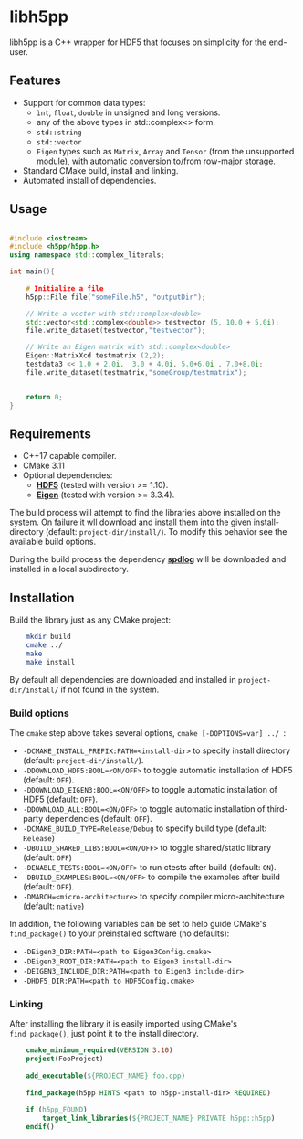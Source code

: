 # libh5pp
libh5pp is a C++ wrapper for HDF5 that focuses on simplicity for the end-user. 

## Features
* Support for common data types:
    - `ìnt`, `float`, `double` in unsigned and long versions.
    - any of the above types in std::complex<> form.
    - `std::string`
    - `std::vector`
    - `Eigen` types such as `Matrix`, `Array` and `Tensor` (from the unsupported module), with automatic conversion to/from row-major storage.
* Standard CMake build, install and linking. 
* Automated install of dependencies. 

## Usage

```c++

#include <iostream>
#include <h5pp/h5pp.h>
using namespace std::complex_literals;

int main(){
    
    # Initialize a file
    h5pp::File file("someFile.h5", "outputDir");

    // Write a vector with std::complex<double>
    std::vector<std::complex<double>> testvector (5, 10.0 + 5.0i);
    file.write_dataset(testvector,"testvector");

    // Write an Eigen matrix with std::complex<double>
    Eigen::MatrixXcd testmatrix (2,2);
    testdata3 << 1.0 + 2.0i,  3.0 + 4.0i, 5.0+6.0i , 7.0+8.0i;
    file.write_dataset(testmatrix,"someGroup/testmatrix");


    return 0;
}

```


## Requirements
* C++17 capable compiler.
* CMake 3.11
* Optional dependencies:
    - [**HDF5**](https://support.hdfgroup.org/HDF5/) (tested with version >= 1.10).
    - [**Eigen**](http://eigen.tuxfamily.org) (tested with version >= 3.3.4).

The build process will attempt to find the libraries above installed on the system.
On failure it wll download and install them into the given install-directory (default: `project-dir/install/`).
To modify this behavior see the available build options.

During the build process the dependency [**spdlog**](https://github.com/gabime/spdlog) will be downloaded and installed in a local subdirectory.


## Installation
Build the library just as any CMake project:

```bash
    mkdir build
    cmake ../
    make
    make install
```

By default all dependencies are downloaded and installed in `project-dir/install/` if not found in the system.

### Build options

The `cmake` step above takes several options, `cmake [-DOPTIONS=var] ../ `:
* `-DCMAKE_INSTALL_PREFIX:PATH=<install-dir>` to specify install directory (default: `project-dir/install/`).
* `-DDOWNLOAD_HDF5:BOOL=<ON/OFF>` to toggle automatic installation of HDF5 (default: `OFF`).
* `-DDOWNLOAD_EIGEN3:BOOL=<ON/OFF>` to toggle automatic installation of HDF5 (default: `OFF`).
* `-DDOWNLOAD_ALL:BOOL=<ON/OFF>` to toggle automatic installation of third-party dependencies (default: `OFF`).
* `-DCMAKE_BUILD_TYPE=Release/Debug` to specify build type (default: `Release`)
* `-DBUILD_SHARED_LIBS:BOOL=<ON/OFF>` to toggle shared/static library (default: `OFF`)
* `-DENABLE_TESTS:BOOL=<ON/OFF>` to run ctests after build (default: `ON`).
* `-DBUILD_EXAMPLES:BOOL=<ON/OFF>` to compile the examples after build (default: `OFF`).
* `-DMARCH=<micro-architecture>` to specify compiler micro-architecture (default: `native`)


In addition, the following variables can be set to help guide CMake's `find_package()` to your preinstalled software (no defaults):

* `-DEigen3_DIR:PATH=<path to Eigen3Config.cmake>` 
* `-DEigen3_ROOT_DIR:PATH=<path to Eigen3 install-dir>` 
* `-DEIGEN3_INCLUDE_DIR:PATH=<path to Eigen3 include-dir>`
* `-DHDF5_DIR:PATH=<path to HDF5Config.cmake>` 



### Linking 

After installing the library it is easily imported using CMake's `find_package()`, just point it to the install directory.

```cmake
    cmake_minimum_required(VERSION 3.10)
    project(FooProject)
    
    add_executable(${PROJECT_NAME} foo.cpp)
    
    find_package(h5pp HINTS <path to h5pp-install-dir> REQUIRED)
    
    if (h5pp_FOUND)
        target_link_libraries(${PROJECT_NAME} PRIVATE h5pp::h5pp)
    endif()
```
